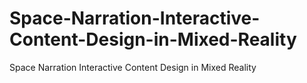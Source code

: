 # Space-Narration-Interactive-Content-Design-in-Mixed-Reality
Space Narration Interactive Content Design in Mixed Reality
